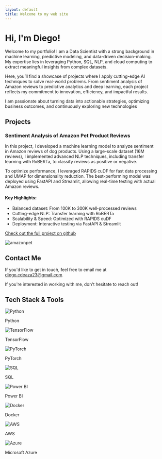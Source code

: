 ```yaml
---
layout: default
title: Welcome to my web site
---
```


# Hi, I'm Diego!  

Welcome to my portfolio! I am a Data Scientist with a strong background in machine learning, predictive modeling, and data-driven decision-making. My expertise lies in leveraging Python, SQL, NLP, and cloud computing to extract meaningful insights from complex datasets.

Here, you’ll find a showcase of projects where I apply cutting-edge AI techniques to solve real-world problems. From sentiment analysis of Amazon reviews to predictive analytics and deep learning, each project reflects my commitment to innovation, efficiency, and impactful results.

I am passionate about turning data into actionable strategies, optimizing business outcomes, and continuously exploring new technologies


## Projects  

### Sentiment Analysis of Amazon Pet Product Reviews
In this project, I developed a machine learning model to analyze sentiment in Amazon reviews of dog products. Using a large-scale dataset (16M reviews), I implemented advanced NLP techniques, including transfer learning with RoBERTa, to classify reviews as positive or negative.

To optimize performance, I leveraged RAPIDS cuDF for fast data processing and UMAP for dimensionality reduction. The best-performing model was deployed using FastAPI and Streamlit, allowing real-time testing with actual Amazon reviews.

#### Key Highlights:
- Balanced dataset: From 100K to 300K well-processed reviews
- Cutting-edge NLP: Transfer learning with RoBERTa
- Scalability & Speed: Optimized with RAPIDS cuDF
- Deployment: Interactive testing via FastAPI & Streamlit

[Check out the full project on github](https://github.com/diegocasasbuenas/sentiment_analysis_ecommerce.git)

![amazonpet](/images/amazonpet.jpg)

## Contact Me  

If you'd like to get in touch, feel free to email me at [diego.cdeaza23@gmail.com](mailto:diego.cdeaza23@gmail.com).  

If you're interested in working with me, don't hesitate to reach out!  




## Tech Stack & Tools

<div class="tech-container">
  <!-- Python -->
  <div class="tech-card">
    <img src="https://cdn.jsdelivr.net/gh/devicons/devicon/icons/python/python-original.svg" alt="Python">
    <p>Python</p>
  </div>
  <!-- TensorFlow -->
  <div class="tech-card">
    <img src="https://cdn.jsdelivr.net/gh/devicons/devicon/icons/tensorflow/tensorflow-original.svg" alt="TensorFlow">
    <p>TensorFlow</p>
  </div>
  <!-- PyTorch -->
  <div class="tech-card">
    <img src="https://cdn.jsdelivr.net/gh/devicons/devicon/icons/pytorch/pytorch-original.svg" alt="PyTorch">
    <p>PyTorch</p>
  </div>
  <!-- SQL -->
  <div class="tech-card">
    <img src="https://cdn.jsdelivr.net/gh/devicons/devicon/icons/mysql/mysql-original.svg" alt="SQL">
    <p>SQL</p>
  </div>
  <!-- Power BI -->
  <div class="tech-card">
    <img src="https://www.vectorlogo.zone/logos/microsoft_powerbi/microsoft_powerbi-icon.svg" alt="Power BI">
    <p>Power BI</p>
  </div>
  <!-- Docker -->
  <div class="tech-card">
    <img src="https://cdn.jsdelivr.net/gh/devicons/devicon/icons/docker/docker-original.svg" alt="Docker">
    <p>Docker</p>
  </div>
  <!-- AWS -->
  <div class="tech-card">
    <img src="https://cdn.jsdelivr.net/gh/devicons/devicon/icons/amazonwebservices/amazonwebservices-original-wordmark.svg" alt="AWS">
    <p>AWS</p>
  </div>
  <!-- Azure -->
  <div class="tech-card">
    <img src="https://cdn.jsdelivr.net/gh/devicons/devicon/icons/azure/azure-original.svg" alt="Azure">
    <p>Microsoft Azure</p>
  </div>
</div>
